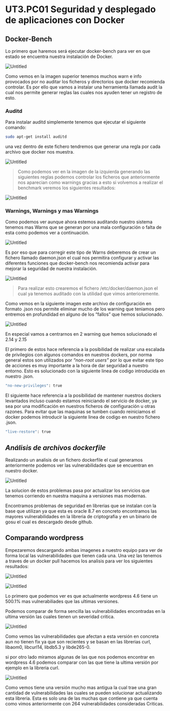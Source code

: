 # UT3.PC01 Seguridad y desplegado de aplicaciones con Docker

## Docker-Bench

Lo primero que haremos será ejecutar docker-bench para ver en que estado se encuentra nuestra instalación de Docker.

![Untitled](UT3%20PC01%20Seguridad%20y%20desplegado%20de%20aplicaciones%20co%20ce2216d42d54410fa975267f11a2cedb/Untitled.png)

Como vemos en la imagen superior tenemos muchos warn e info provocados por no auditar los ficheros y directorios que docker recomienda controlar. Es por ello que vamos a instalar una herramienta llamada audit la cual nos permite generar reglas las cuales nos ayuden tener un registro de esto.

### Auditd

Para instalar auditd simplemente tenemos que ejecutar el siguiente comando:

```bash
sudo apt-get install auditd
```

una vez dentro de este fichero tendremos que generar una regla por cada archivo que docker nos muestra.

![Untitled](UT3%20PC01%20Seguridad%20y%20desplegado%20de%20aplicaciones%20co%20ce2216d42d54410fa975267f11a2cedb/Untitled%201.png)

> Como podemos ver en la imagen de la izquierda generando las siguientes reglas podemos controlar los ficheros que anteriormente nos aparecian como warnings gracias a esto si volvemos a realizar el benchmark veremos los siguientes resultados:
> 

![Untitled](UT3%20PC01%20Seguridad%20y%20desplegado%20de%20aplicaciones%20co%20ce2216d42d54410fa975267f11a2cedb/Untitled%202.png)

### Warnings, Warnings y mas Warnings

Como podemos ver aunque ahora estemos auditando nuestro sistema tenemos mas Warns que se generan por una mala configuración o falta de esta como podemos ver a continuación.

![Untitled](UT3%20PC01%20Seguridad%20y%20desplegado%20de%20aplicaciones%20co%20ce2216d42d54410fa975267f11a2cedb/Untitled%203.png)

Es por eso que para corregir este tipo de Warns deberemos de crear un fichero llamado daemon.json el cual nos permitira configurar y activar las diferentes funciones que docker-bench nos recomienda activar para mejorar la seguridad de nuestra instalación.

![Untitled](UT3%20PC01%20Seguridad%20y%20desplegado%20de%20aplicaciones%20co%20ce2216d42d54410fa975267f11a2cedb/Untitled%204.png)

> Para realizar esto crearemos el fichero /etc/docker/daemon.json el cual ya tenemos auditado con la utilidad que vimos anterioremente.
> 

Como vemos en la siguiente imagen este archivo de configuración en formato .json nos permite eliminar mucho de los warning que teniamos pero entremos en profundidad en alguno de los “fallos” que hemos solucionado.

![Untitled](UT3%20PC01%20Seguridad%20y%20desplegado%20de%20aplicaciones%20co%20ce2216d42d54410fa975267f11a2cedb/Untitled%205.png)

En especial vamos a centrarnos en 2 warning que hemos solucionado el 2.14 y 2.15

El primero de estos hace referencia a la posibilidad de realizar una escalada de privilegios con algunos comandos en nuestros dockers, por norma general estos son utilizados por *“non-root users”* por lo que evitar este tipo de acciones es muy importante a la hora de dar seguridad a nuestro entorno. Esto es solucionado con la siguiente linea de codigo introducida en nuestro .json.

```bash
"no-new-privileges": true
```

El siguiente hace referencia a la posibilidad de mantener nuestros dockers levantados incluso cuando estamos reiniciando el servicio de docker, ya sea por una modificación en nuestros ficheros de configuración u otras razones. Para evitar que las maquinas se tumben cuando reiniciamos el docker podemos introducir la siguiente linea de codigo en nuestro fichero .json.

```bash
"live-restore": true
```

## ***Análisis de archivos dockerfile***

Realizando un analisis de un fichero dockerfile el cual generamos anteriormente podemos ver las vulnerabilidades que se encuentran en nuestro docker.

![Untitled](UT3%20PC01%20Seguridad%20y%20desplegado%20de%20aplicaciones%20co%20ce2216d42d54410fa975267f11a2cedb/Untitled%206.png)

La solucion de estos problemas pasa por actualizar los servicios que tenemos corriendo en nuestra maquina a versiones mas modernas.

Encontramos problemas de seguridad en librerias que se instalan con la base que utilizan ya que esta es oracle 8.7 en concreto encontramos las mayores vulnerabilidades en la libreria de criptografia y en un binario de gosu el cual es descargado desde github.

## Comparando wordpress

Empezaremos descargando ambas imagenes a nuestro equipo para ver de forma local las vulnerabilidades que tienen cada una. Una vez las tenemos a traves de un docker pull hacemos los analisis para ver los siguientes resultados:

![Untitled](UT3%20PC01%20Seguridad%20y%20desplegado%20de%20aplicaciones%20co%20ce2216d42d54410fa975267f11a2cedb/Untitled%207.png)

![Untitled](UT3%20PC01%20Seguridad%20y%20desplegado%20de%20aplicaciones%20co%20ce2216d42d54410fa975267f11a2cedb/Untitled%208.png)

Lo primero que podemos ver es que actualmente wordpress 4.6 tiene un 500.1% mas vulnerabiliades que las ultimas versiones.

Podemos comparar de forma sencilla las vulnerabilidades encontradas en la ultima versión las cuales tienen un severidad critica. 

![Untitled](UT3%20PC01%20Seguridad%20y%20desplegado%20de%20aplicaciones%20co%20ce2216d42d54410fa975267f11a2cedb/Untitled%209.png)

Como vemos las vulnerabilidades que afectan a esta versión en concreta aun no tienen fix ya que son recientes y se basan en las librerias curl, libaom0, libcurl14, libdb5.3 y libde265-0.

si por otro lado miramos algunas de las que nos podemos encontrar en wordpress 4.6 podemos comparar con las que tiene la ultima versión por ejemplo en la libreria curl.

![Untitled](UT3%20PC01%20Seguridad%20y%20desplegado%20de%20aplicaciones%20co%20ce2216d42d54410fa975267f11a2cedb/Untitled%2010.png)

Como vemos tiene una versión mucho mas antigua la cual trae una gran cantidad de vulnerabilidades las cuales se pueden solucionar actualizando esta libreria. Esta es solo una de las muchas que contiene ya que cuenta como vimos anteriormente con 264 vulnerabilidades consideradas Criticas.